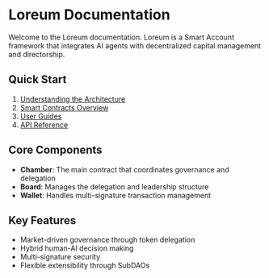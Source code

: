 # Loreum Documentation

Welcome to the Loreum documentation. Loreum is a Smart Account framework that integrates AI agents with decentralized capital management and directorship.

## Quick Start

1. [Understanding the Architecture](./architecture/index.md)
2. [Smart Contracts Overview](./contracts/index.md)
3. [User Guides](./guides/index.md)
4. [API Reference](./api/index.md)

## Core Components

- **Chamber**: The main contract that coordinates governance and delegation
- **Board**: Manages the delegation and leadership structure
- **Wallet**: Handles multi-signature transaction management

## Key Features

- Market-driven governance through token delegation
- Hybrid human-AI decision making
- Multi-signature security
- Flexible extensibility through SubDAOs 